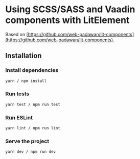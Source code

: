 # Using SCSS/SASS and Vaadin components with LitElement

Based on [https://github.com/web-padawan/lit-components](https://github.com/web-padawan/lit-components).

## Installation

### Install dependencies

```sh
yarn / npm install
```

### Run tests
```sh
yarn test / npm run test
```

### Run ESLint
```sh
yarn lint / npm run lint
```

### Serve the project
```sh
yarn dev / npm run dev
````
